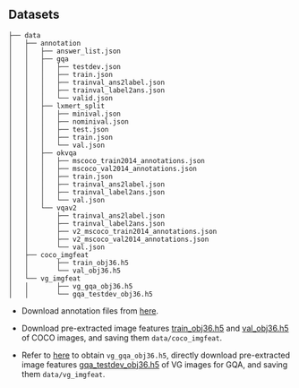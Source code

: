 ## Datasets


```angular2html
├── data
│   ├── annotation
│   │   ├── answer_list.json
│   │   ├── gqa
│   │   │   ├── testdev.json
│   │   │   ├── train.json
│   │   │   ├── trainval_ans2label.json
│   │   │   ├── trainval_label2ans.json
│   │   │   └── valid.json
│   │   ├── lxmert_split
│   │   │   ├── minival.json
│   │   │   ├── nominival.json
│   │   │   ├── test.json
│   │   │   ├── train.json
│   │   │   └── val.json
│   │   ├── okvqa
│   │   │   ├── mscoco_train2014_annotations.json
│   │   │   ├── mscoco_val2014_annotations.json
│   │   │   ├── train.json
│   │   │   ├── trainval_ans2label.json
│   │   │   ├── trainval_label2ans.json
│   │   │   └── val.json
│   │   └── vqav2
│   │       ├── trainval_ans2label.json
│   │       ├── trainval_label2ans.json
│   │       ├── v2_mscoco_train2014_annotations.json
│   │       ├── v2_mscoco_val2014_annotations.json
│   │       └── val.json
│   ├── coco_imgfeat
│   │       ├── train_obj36.h5
│   │       └── val_obj36.h5
│   └── vg_imgfeat
│   │       ├── vg_gqa_obj36.h5
│   │       └── gqa_testdev_obj36.h5
```

- Download annotation files from [here](https://drive.google.com/file/d/1YgrCi-rty4bkBu73EvDEdepr5PafwL59/view?usp=sharing). 


- Download pre-extracted image features [train_obj36.h5](https://drive.google.com/drive/folders/17rpBqULQKEBUeAmUuNH_ctGXGDGqYZ2_) and [val_obj36.h5](https://drive.google.com/drive/folders/17rpBqULQKEBUeAmUuNH_ctGXGDGqYZ2_) of COCO images, and saving them ```data/coco_imgfeat```. 


- Refer to [here](https://github.com/j-min/VL-T5/tree/main/feature_extraction) to obtain ```vg_gqa_obj36.h5```, directly download pre-extracted image features [gqa_testdev_obj36.h5](https://drive.google.com/file/d/14KbtFIcPFJnl2j-J0raqm8-XDxZTOCTG/view?usp=sharing) of VG images for GQA, and saving them ```data/vg_imgfeat```. 



